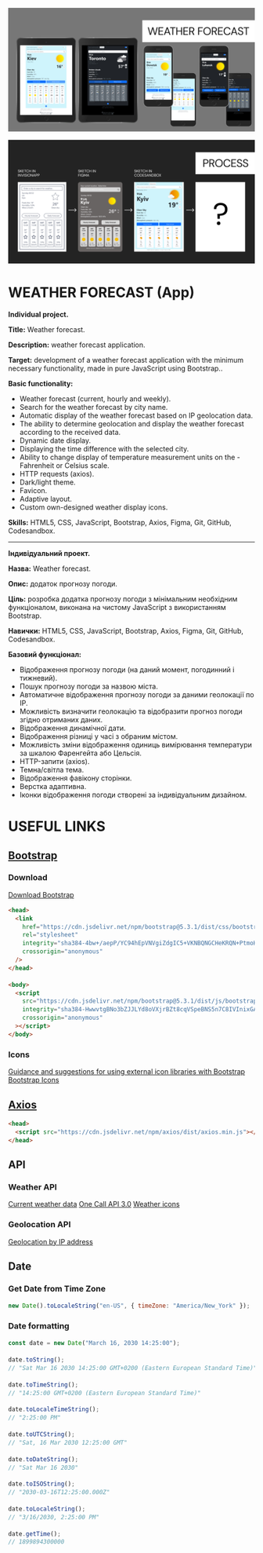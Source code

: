 ![preview](/preview.jpg)

![preview-hw](/preview-process.jpg)

# WEATHER FORECAST (App)

**Individual project.**

**Title:** Weather forecast.

**Description:** weather forecast application.

**Target:** development of a weather forecast application with the minimum necessary functionality, made in pure JavaScript using Bootstrap..

**Basic functionality:** 
- Weather forecast (current, hourly and weekly).
- Search for the weather forecast by city name.
- Automatic display of the weather forecast based on IP geolocation data.
- The ability to determine geolocation and display the weather forecast according to the received data.
- Dynamic date display.
- Displaying the time difference with the selected city.
- Ability to change display of temperature measurement units on the - Fahrenheit or Celsius scale.
- HTTP requests (axios).
- Dark/light theme.
- Favicon.
- Adaptive layout.
- Custom own-designed weather display icons.


**Skills:** HTML5, CSS, JavaScript, Bootstrap, Axios, Figma, Git, GitHub, Codesandbox.

---

**Індивідуальний проект.**

**Назва:** Weather forecast.

**Опис:** додаток прогнозу погоди.

**Ціль:** розробка додатка прогнозу погоди з мінімальним необхідним функціоналом, виконана на чистому JavaScript з використанням Bootstrap.

**Навички:** HTML5, CSS, JavaScript, Bootstrap, Axios, Figma, Git, GitHub, Codesandbox.

**Базовий функціонал:**
- Відображення прогнозу погоди (на даний момент, погодинний і тижневий).
- Пошук прогнозу погоди за назвою міста.
- Автоматичне відображення прогнозу погоди за даними геолокації по IP.
- Можливість визначити геолокацію та відобразити прогноз погоди згідно отриманих даних.
- Відображення динамічної дати.
- Відображення різниці у часі з обраним містом.
- Можливість зміни відображення одиниць вимірювання температури за шкалою Фаренгейта або Цельсія.
- HTTP-запити (axios).
- Темна/світла тема.
- Відображення фавікону сторінки.
- Верстка адаптивна.
- Іконки відображення погоди створені за індивідуальним дизайном.

# USEFUL LINKS
## [Bootstrap](https://getbootstrap.com/)

### Download

[Download Bootstrap](https://getbootstrap.com/docs/5.3/getting-started/download/#cdn-via-jsdelivr)

```html
<head>
  <link
    href="https://cdn.jsdelivr.net/npm/bootstrap@5.3.1/dist/css/bootstrap.min.css"
    rel="stylesheet"
    integrity="sha384-4bw+/aepP/YC94hEpVNVgiZdgIC5+VKNBQNGCHeKRQN+PtmoHDEXuppvnDJzQIu9"
    crossorigin="anonymous"
  />
</head>

<body>
  <script
    src="https://cdn.jsdelivr.net/npm/bootstrap@5.3.1/dist/js/bootstrap.bundle.min.js"
    integrity="sha384-HwwvtgBNo3bZJJLYd8oVXjrBZt8cqVSpeBNS5n7C8IVInixGAoxmnlMuBnhbgrkm"
    crossorigin="anonymous"
  ></script>
</body>
```

### Icons

[Guidance and suggestions for using external icon libraries with Bootstrap](https://getbootstrap.com/docs/5.3/extend/icons/)  
[Bootstrap Icons](https://icons.getbootstrap.com/)

## [Axios](https://axios-http.com/)

```html
<head>
  <script src="https://cdn.jsdelivr.net/npm/axios/dist/axios.min.js"></script>
</head>
```

## API

### Weather API

[Current weather data](https://openweathermap.org/current)
[One Call API 3.0](https://openweathermap.org/api)
[Weather icons](https://openweathermap.org/weather-conditions)

### Geolocation API

[Geolocation by IP address](https://geolocation-db.com/)

## Date

### Get Date from Time Zone

```js
new Date().toLocaleString("en-US", { timeZone: "America/New_York" });
```

### Date formatting

```js
const date = new Date("March 16, 2030 14:25:00");

date.toString();
// "Sat Mar 16 2030 14:25:00 GMT+0200 (Eastern European Standard Time)"

date.toTimeString();
// "14:25:00 GMT+0200 (Eastern European Standard Time)"

date.toLocaleTimeString();
// "2:25:00 PM"

date.toUTCString();
// "Sat, 16 Mar 2030 12:25:00 GMT"

date.toDateString();
// "Sat Mar 16 2030"

date.toISOString();
// "2030-03-16T12:25:00.000Z"

date.toLocaleString();
// "3/16/2030, 2:25:00 PM"

date.getTime();
// 1899894300000
```
